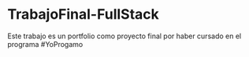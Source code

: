 # TrabajoFinal-FullStack
Este trabajo es un portfolio como proyecto final por haber cursado en el programa #YoProgamo

